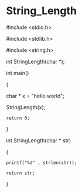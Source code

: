 # String_Length

#include <stdio.h>

#include <stdlib.h>

#include <string.h>

int StringLength(char *);

int main()

{

   char * x = "hello world";
   
   StringLength(x);

    return 0;
    
}

int StringLength(char * str)

{

    printf("%d" , strlen(str));

    return str;
    
}
